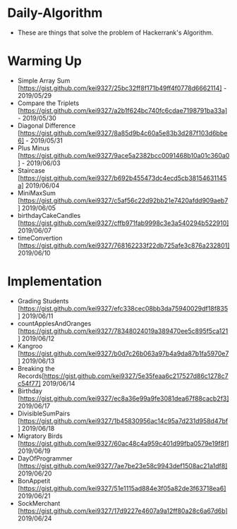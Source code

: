 # Daily-Algorithm
- These are things that solve the problem of Hackerrank's Algorithm.

# Warming Up
  * Simple Array Sum [https://gist.github.com/kei9327/25bc32ff8f171b49ff4f0778d6662114] - 2019/05/29
  * Compare the Triplets [https://gist.github.com/kei9327/a2b1f624bc740fc6cdae7198791ba33a] - 2019/05/30
  * Diagonal Difference [https://gist.github.com/kei9327/8a85d9b4c60a5e83b3d287f103d6bbe6] - 2019/05/31
  * Plus Minus [https://gist.github.com/kei9327/9ace5a2382bcc0091468b10a01c360a0] - 2019/06/03
  * Staircase [https://gist.github.com/kei9327/b692b455473dc4ecd5cb38154631145a] 2019/06/04
  * MiniMaxSum [https://gist.github.com/kei9327/c5af56c22d92bb21e7420afdd909aeb7] 2019/06/05
  * birthdayCakeCandles [https://gist.github.com/kei9327/cffb971fab9998c3e3a540294b522910] 2019/06/07
  * timeConvertion [https://gist.github.com/kei9327/768162233f22db725afe3c876a232801] 2019/06/10
  
# Implementation
  * Grading Students [https://gist.github.com/kei9327/efc338cec08bb3da75940029df18f835] 2019/06/11
  * countApplesAndOranges [https://gist.github.com/kei9327/78348024019a389470ee5c895f5ca121] 2019/06/12
  * Kangroo [https://gist.github.com/kei9327/b0d7c26b063a97b4a9da87b1fa5970e7] 2019/06/13
  * Breaking the Records[https://gist.github.com/kei9327/5e35feaa6c217527d86c1278c7c54f77] 2019/06/14
  * Birthday [https://gist.github.com/kei9327/ec8a36e99a9fe3081dea67f88cacb2f3] 2019/06/17
  * DivisibleSumPairs [https://gist.github.com/kei9327/1b45830956ac14c95a7d231d958d47bf] 2019/06/18
  * Migratory Birds [https://gist.github.com/kei9327/60ac48c4a959c401d99fba0579e19f8f] 2019/06/19
  * DayOfProgrammer [https://gist.github.com/kei9327/7ae7be23e58c9943def1508ac21a1df8] 2019/06/20
  * BonAppetit [https://gist.github.com/kei9327/51e1115ad884e3f05a82de3f63718ea6] 2019/06/21
  * SockMerchant [https://gist.github.com/kei9327/17d9227e4607a9a12ff80a28c6a67d6b] 2019/06/24
 
